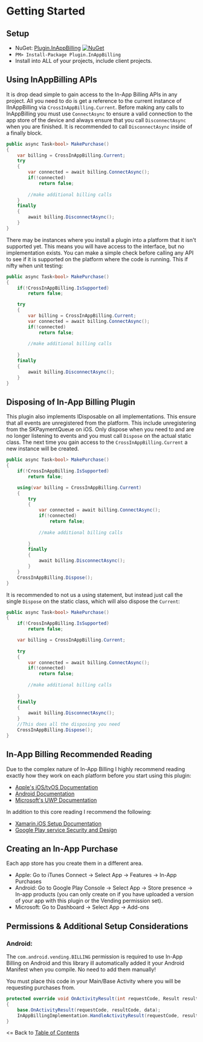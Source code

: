 # Getting Started

## Setup
* NuGet: [Plugin.InAppBilling](http://www.nuget.org/packages/Plugin.InAppBilling) [![NuGet](https://img.shields.io/nuget/v/Plugin.InAppBilling.svg?label=NuGet)](https://www.nuget.org/packages/Plugin.InAppBilling/)
* `PM> Install-Package Plugin.InAppBilling`
* Install into ALL of your projects, include client projects.


## Using InAppBilling APIs
It is drop dead simple to gain access to the In-App Billing APIs in any project. All you need to do is get a reference to the current instance of IInAppBilling via `CrossInAppBilling.Current`. Before making any calls to InAppBilling you must use `ConnectAsync` to ensure a valid connection to the app store of the device and always ensure that you call `DisconnectAsync` when you are finished. It is recommended to call `DisconnectAsync` inside of a finally block.

```csharp
public async Task<bool> MakePurchase()
{
    var billing = CrossInAppBilling.Current;
    try
    {
        var connected = await billing.ConnectAsync();
        if(!connected)
            return false;
        
        //make additional billing calls
    }
    finally
    {
        await billing.DisconnectAsync();
    }
}
```



There may be instances where you install a plugin into a platform that it isn't supported yet. This means you will have access to the interface, but no implementation exists. You can make a simple check before calling any API to see if it is supported on the platform where the code is running. This if nifty when unit testing:

```csharp
public async Task<bool> MakePurchase()
{
    if(!CrossInAppBilling.IsSupported)
        return false;

    try
    {
        var billing = CrossInAppBilling.Current;
        var connected = await billing.ConnectAsync();
        if(!connected)
            return false;
        
        //make additional billing calls
    
    }
    finally
    {
        await billing.DisconnectAsync();
    }
}
```

## Disposing of In-App Billing Plugin
This plugin also implements IDisposable on all implementations. This ensure that all events are unregistered from the platform. This include unregistering from the SKPaymentQueue on iOS. Only dispose when you need to and are no longer listening to events and you must call `Dispose` on the actual static class. The next time you gain access to the `CrossInAppBilling.Current` a new instance will be created.

```csharp
public async Task<bool> MakePurchase()
{
    if(!CrossInAppBilling.IsSupported)
        return false;

    using(var billing = CrossInAppBilling.Current)
    {
        try
        {
            var connected = await billing.ConnectAsync();
            if(!connected)
                return false;
            
            //make additional billing calls
        
        }
        finally
        {
            await billing.DisconnectAsync();
        }
    }
    CrossInAppBilling.Dispose();
}
```

It is recommended to not us a using statement, but instead just call the single `Dispose` on the static class, which will also dispose the `Current`:

```csharp
public async Task<bool> MakePurchase()
{
    if(!CrossInAppBilling.IsSupported)
        return false;

    var billing = CrossInAppBilling.Current;
    
    try
    {
        var connected = await billing.ConnectAsync();
        if(!connected)
            return false;
        
        //make additional billing calls
    
    }
    finally
    {
        await billing.DisconnectAsync();
    }
    //This does all the disposing you need
    CrossInAppBilling.Dispose();
}
```

## In-App Billing Recommended Reading
Due to the complex nature of In-App Billing I highly recommend reading exactly how they work on each platform before you start using this plugin:

* [Apple's iOS/tvOS Documentation](https://developer.apple.com/in-app-purchase/)
* [Android Documentation](https://developer.android.com/google/play/billing/billing_integrate.html)
* [Microsoft's UWP Documentation](https://docs.microsoft.com/en-us/windows/uwp/monetize/in-app-purchases-and-trials)

In addition to this core reading I recommend the following:
* [Xamarin.iOS Setup Documentation](https://developer.xamarin.com/guides/ios/application_fundamentals/in-app_purchasing/part_1_-_in-app_purchase_basics_and_configuration/)
* [Google Play service Security and Design](https://developer.android.com/google/play/billing/billing_best_practices.html)

## Creating an In-App Purchase
Each app store has you create them in a different area.

* Apple: Go to iTunes Connect -> Select App -> Features -> In-App Purchases
* Android: Go to Google Play Console -> Select App -> Store presence -> In-app products (you can only create on if you have uploaded a version of your app with this plugin or the Vending permission set).
* Microsoft: Go to Dashboard -> Select App -> Add-ons


## Permissions & Additional Setup Considerations

### Android:

The `com.android.vending.BILLING` permission is required to use In-App Billing on Android and this library ill automatically added it your Android Manifest when you compile. No need to add them manually!

You must place this code in your Main/Base Activity where you will be requesting purchases from.

```csharp
protected override void OnActivityResult(int requestCode, Result resultCode, Intent data)
{
    base.OnActivityResult(requestCode, resultCode, data);
    InAppBillingImplementation.HandleActivityResult(requestCode, resultCode, data);
}
```


<= Back to [Table of Contents](README.md)
